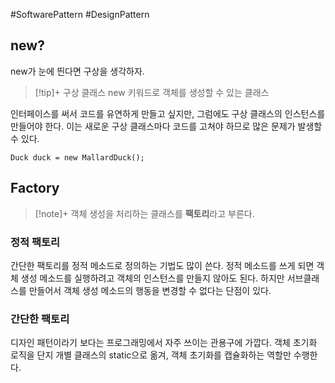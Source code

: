 #SoftwarePattern #DesignPattern

## new?
new가 눈에 띈다면 구상을 생각하자. 

> [!tip]+ 구상 클래스
> new 키워드로 객체를 생성할 수 있는 클래스

인터페이스를 써서 코드를 유연하게 만들고 싶지만, 그럼에도 구상 클래스의 인스턴스를 만들어야 한다. 이는 새로운 구상 클래스마다 코드를 고쳐야 하므로 많은 문제가 발생할 수 있다.
```
Duck duck = new MallardDuck();
```

## Factory
> [!note]+ 
> 객체 생성을 처리하는 클래스를 **팩토리**라고 부른다.

### 정적 팩토리
간단한 팩토리를 정적 메소드로 정의하는 기법도 많이 쓴다. 정적 메소드를 쓰게 되면 객체 생성 메소드를 실행하려고 객체의 인스턴스를 만들지 않아도 된다. 하지만 서브클래스를 만들어서 객체 생성 메소드의 행동을 변경할 수 없다는 단점이 있다.

### 간단한 팩토리
디자인 패턴이라기 보다는 프로그래밍에서 자주 쓰이는 관용구에 가깝다. 객체 초기화 로직을 단지 개별 클래스의 static으로 옮겨, 객체 초기화를 캡슐화하는 역할만 수행한다.
